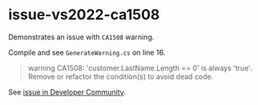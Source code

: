 # issue-vs2022-ca1508

Demonstrates an issue with `CA1508` warning.

Compile and see `GenerateWarning.cs` on line 16.

> warning CA1508: 'customer.LastName.Length == 0' is always 'true'. Remove or refactor the condition(s) to avoid dead code.

See [issue in Developer Community](https://developercommunity.visualstudio.com/t/CA1508-reported-incorrectly/1618815).
